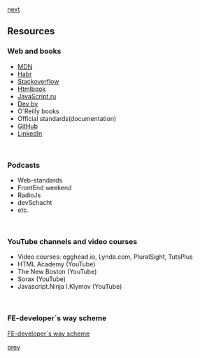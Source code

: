 <a href="03.md">next</a>

<h2>Resources</h2>

<h3>Web and books</h3>
<ul>
    <li>
        <a href="https://developer.mozilla.org/ru/">MDN</a>
    </li>
    <li>
        <a href="http://habrahabr.ru/">Habr</a>
    </li>
    <li>
        <a href="http://stackoverflow.com/">Stackoverflow </a>
    </li>
    <li>
        <a href="http://htmlbook.ru/">Htmlbook </a>
    </li>
    <li>
        <a href="http://javascript.ru/">JavaScript.ru</a>
    </li>
    <li>
        <a href="http://dev.by">Dev by</a>
    </li>
    <li>
        O`Reilly books
    </li>
    <li>
       Official standards(documentation)
    </li>
    <li>
        <a href="https://github.com">GitHub</a>
    </li>
    <li>
        <a href="https://linkedin.com">LinkedIn</a>
    </li>
</ul>

<br/>

<h3>Podcasts</h3>

<ul>
<li>
Web-standards
</li>
<li>
FrontEnd weekend
</li>
<li>
RadioJs
</li>
<li>
devSchacht
</li>
<li>
etc.
</li>
</ul>

<br/>

<h3>YouTube channels and video courses</h3>

<ul>
<li>
Video courses: egghead.io, Lynda.com, PluralSight, TutsPlus
</li>
<li>
HTML Academy (YouTube)
</li>
<li>
The New Boston (YouTube)
</li>
<li>
Sorax (YouTube)
</li>
<li>
Javascript.Ninja I.Klymov (YouTube)
</li>
</ul>

<br/>

<h3>FE-developer`s way scheme</h3>
<div>
<a href="https://habrahabr.ru/company/netologyru/blog/328426/">FE-developer`s way scheme</a>
</div>

<a href="01.md">prev</a>

